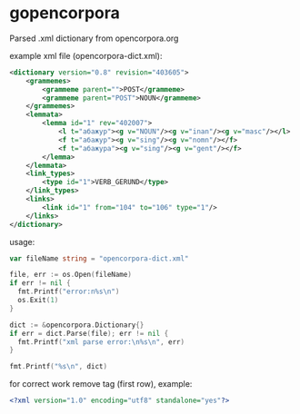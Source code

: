 gopencorpora
============

Parsed .xml dictionary from opencorpora.org

example xml file (opencorpora-dict.xml):

```xml
<dictionary version="0.8" revision="403605">
    <grammemes>
        <grammeme parent="">POST</grammeme>
        <grammeme parent="POST">NOUN</grammeme>
    </grammemes>
    <lemmata>
        <lemma id="1" rev="402007">
            <l t="абажур"><g v="NOUN"/><g v="inan"/><g v="masc"/></l>
            <f t="абажур"><g v="sing"/><g v="nomn"/></f>
            <f t="абажура"><g v="sing"/><g v="gent"/></f>
        </lemma>
    </lemmata>
    <link_types>
        <type id="1">VERB_GERUND</type>
    </link_types>
    <links>
        <link id="1" from="104" to="106" type="1"/>
    </links>
</dictionary>
```

usage:

```go
var fileName string = "opencorpora-dict.xml"

file, err := os.Open(fileName)
if err != nil {
  fmt.Printf("error:n%s\n")
  os.Exit(1)
}

dict := &opencorpora.Dictionary{}
if err = dict.Parse(file); err != nil {
  fmt.Printf("xml parse error:\n%s\n", err)
}

fmt.Printf("%s\n", dict)
```



for correct work remove <xml> tag (first row), example:
```xml
<?xml version="1.0" encoding="utf8" standalone="yes"?>
```